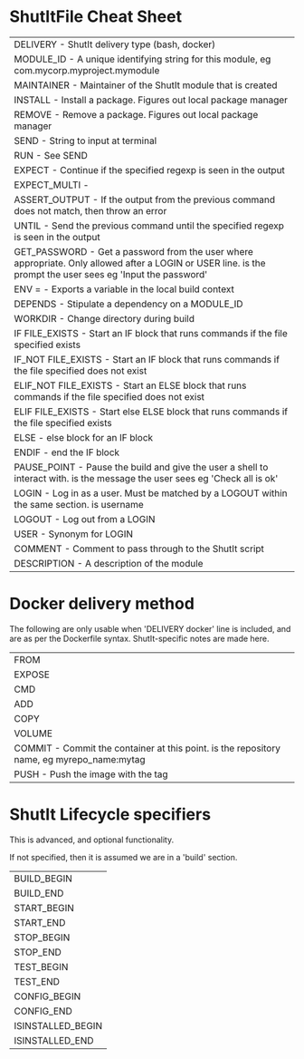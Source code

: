 # ShutItFile Cheat Sheet

<table>
<tr><td>
DELIVERY <arg>             - ShutIt delivery type (bash, docker)
</td></tr>
<tr><td>
MODULE_ID <arg>            - A unique identifying string for this module, eg
                             com.mycorp.myproject.mymodule
</td></tr>
<tr><td>
MAINTAINER <arg>           - Maintainer of the ShutIt module that is created
</td></tr>
<tr><td>
INSTALL <arg>              - Install a package. Figures out local package
                             manager
</td></tr>
<tr><td>
REMOVE <arg>               - Remove a package. Figures out local package
                             manager
</td></tr>
<tr><td>
SEND <arg>                 - String to input at terminal
</td></tr>
<tr><td>
RUN <arg>                  - See SEND
</td></tr>
<tr><td>
EXPECT <arg>               - Continue if the specified regexp is seen in the
                             output
</td></tr>
<tr><td>
EXPECT_MULTI <arg>         - 
</td></tr>
<tr><td>
ASSERT_OUTPUT <arg>        - If the output from the previous command does not
                             match, then throw an error
</td></tr>
<tr><td>
UNTIL <arg>                - Send the previous command until the specified
                             regexp is seen in the output
</td></tr>
<tr><td>
GET_PASSWORD <arg>         - Get a password from the user where appropriate.
                             Only allowed after a LOGIN or USER line. <arg> is
                             the prompt the user sees eg 'Input the password'
</td></tr>
<tr><td>
ENV <name>=<value>         - Exports a variable in the local build context
</td></tr>
<tr><td>
DEPENDS <arg>              - Stipulate a dependency on a MODULE_ID
</td></tr>
<tr><td>
WORKDIR <arg>              - Change directory during build
</td></tr>
<tr><td>
IF FILE_EXISTS <arg>       - Start an IF block that runs commands if the file
                             specified exists
</td></tr>
<tr><td>
IF_NOT FILE_EXISTS <arg>   - Start an IF block that runs commands if the file
                             specified does not exist
</td></tr>
<tr><td>
ELIF_NOT FILE_EXISTS <arg> - Start an ELSE block that runs commands if the
                             file specified does not exist
</td></tr>
<tr><td>
ELIF FILE_EXISTS <arg>     - Start else ELSE block that runs commands if the
                             file specified exists
</td></tr>
<tr><td>
ELSE                       - else block for an IF block
</td></tr>
<tr><td>
ENDIF                      - end the IF block
</td></tr>
<tr><td>
PAUSE_POINT <arg>          - Pause the build and give the user a shell to
                             interact with. <arg> is the message the user sees
                             eg 'Check all is ok'
</td></tr>
<tr><td>
LOGIN <arg>                - Log in as a user. Must be matched by a LOGOUT
                             within the same section. <arg> is username
</td></tr>
<tr><td>
LOGOUT                     - Log out from a LOGIN
</td></tr>
<tr><td>
USER <arg>                 - Synonym for LOGIN
</td></tr>
<tr><td>
COMMENT <arg>              - Comment to pass through to the ShutIt script
</td></tr>
<tr><td>
DESCRIPTION <arg>          - A description of the module
</td></tr>
</table>

# Docker delivery method

The following are only usable when 'DELIVERY docker' line is included,
and are as per the Dockerfile syntax. ShutIt-specific notes are made here.

<table>
<tr><td>
FROM
</td></tr>
<tr><td>
EXPOSE
</td></tr>
<tr><td>
CMD
</td></tr>
<tr><td>
ADD
</td></tr>
<tr><td>
COPY
</td></tr>
<tr><td>
VOLUME
</td></tr>
<tr><td>
COMMIT <arg1>              - Commit the container at this point. <arg1> is the
                             repository name, eg myrepo_name:mytag
</td></tr>
<tr><td>
PUSH <arg1>                - Push the image with the tag <arg1>
</td></tr>
</table>

# ShutIt Lifecycle specifiers

This is advanced, and optional functionality.

If not specified, then it is assumed we are in a 'build' section.

<table>
<tr><td>
BUILD_BEGIN
</td></tr>
<tr><td>
BUILD_END
</td></tr>
<tr><td>
START_BEGIN
</td></tr>
<tr><td>
START_END
</td></tr>
<tr><td>
STOP_BEGIN
</td></tr>
<tr><td>
STOP_END
</td></tr>
<tr><td>
TEST_BEGIN
</td></tr>
<tr><td>
TEST_END
</td></tr>
<tr><td>
CONFIG_BEGIN
</td></tr>
<tr><td>
CONFIG_END
</td></tr>
<tr><td>
ISINSTALLED_BEGIN
</td></tr>
<tr><td>
ISINSTALLED_END
</td></tr>
</table>
